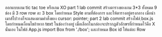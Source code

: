 ออกแบบเกม tic tac toe หรือเกม XO
part 1 lab commit 
    สร้างตารางของเกม 3*3 ทั้งหมด 9 ช่อง 
    มี 3 row row ละ 3 box
    โดยกำหนด Style ตามที่ต้องการ และให้ตารางอยู่ตรงกลาง 
    เมื่อนำเมาส์ไปวางก็จะแสดงตามคำสั่งของ cursor: pointer; 
part 2 lab commit
    สร้างไฟล์ ฺbox.js โดยกำหนดเงื่อนไขถ้าหาก text ในช่องว่างอยู่ 
    เมื่อเลือกในกล่องจะปรากฎตัวอักษรที่กำหนดไว้คือ X นั่นเอง 
    ในไฟล์ App.js import Box from './box'; และกำหนด  Box id ให้แต่ละ Row